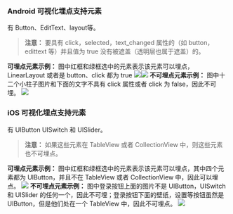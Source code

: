 ### Android 可视化埋点支持元素
有 Button、EditText、layout等。
>**注意：**
>要具有 click，selected，text_changed 属性的（如 button，edittext 等）并且值为 true 没有被遮盖（透明层也属于遮盖）的。

**可埋点元素示例：**
图中红框和绿框选中的元素表示该元素可以埋点，LinearLayout 或者是 button、click 都为 true
![](http://imgcache.tcecqpoc.fsphere.cn/image/mc.qcloudimg.com/static/img/a6583b93a85b61c7e6571aa7239c3429/image.png)![](http://imgcache.tcecqpoc.fsphere.cn/image/main.qcloudimg.com/raw/4db45ad405b850dabdd8335c764e3a64.png)
**不可埋点元素示例：**
图中十二个小柱子图片和下面的文字不具有 click 属性或者 click 为 false，因此不可埋。
![](http://imgcache.tcecqpoc.fsphere.cn/image/mc.qcloudimg.com/static/img/ac42e400a2273a8c0975d4693cfd3de1/image.png)
###  iOS 可视化埋点支持元素
有 UIButton UISwitch 和 UISlider。
>**注意：**
>如果这些元素在 TableView 或者 CollectionView 中，则这些元素也不可埋点。

**可埋点元素示例：**
图中红框和绿框选中的元素表示该元素可以埋点，其中四个元素都为 UIButton，并且不在 TableView 或者 CollectionView 中，因此可以埋点。
![](http://imgcache.tcecqpoc.fsphere.cn/image/mc.qcloudimg.com/static/img/744309e903c15219b0f6c29325817e28/image.png)
**不可埋点元素示例：**
图中登录按钮上面的图片不是 UIButton，UISwitch  和 UISlider 的任何一个，因此不可埋；登录按钮下面的壁纸，设置等按钮虽然是 UIButton，但是他们处在一个 TableView 中，因此不可埋点。
![](http://imgcache.tcecqpoc.fsphere.cn/image/mc.qcloudimg.com/static/img/9b72b233ba36799451bfeffa5b3498ca/image.png)